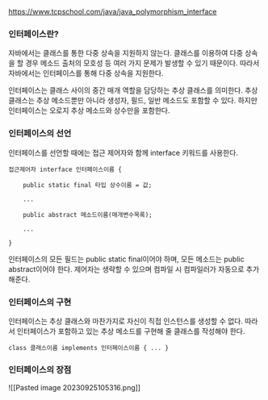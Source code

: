 https://www.tcpschool.com/java/java_polymorphism_interface

### 인터페이스란?
자바에서는 클래스를 통한 다중 상속을 지원하지 않는다. 
클래스를 이용하여 다중 상속을 할 경우 메소드 출처의 모호성 등 여러 가지 문제가 발생할 수 있기 때문이다.
따라서 자바에서는 인터페이스를 통해 다중 상속을 지원한다.

인터페이스는 클래스 사이의 중간 매개 역할을 담당하는 추상 클래스를 의미한다. 추상 클래스는 추상 메소드뿐만 아니라 생성자, 필드, 일반 메소드도 포함할 수 있다.
하지만 인터페이스는 오로지 추상 메소드와 상수만을 포함한다.

### 인터페이스의 선언
인터페이스를 선언할 때에는 접근 제어자와 함께 interface 키워드를 사용한다.

```문법
접근제어자 interface 인터페이스이름 {

    public static final 타입 상수이름 = 값;

    ...

    public abstract 메소드이름(매개변수목록);

    ...

}
```
인터페이스의 모든 필드는 public static final이어야 하며,
모든 메소드는 public abstract이어야 한다.
제어자는 생략할 수 있으며 컴파일 시 컴파일러가 자동으로 추가해준다.

### 인터페이스의 구현
인터페이스는 추상 클래스와 마찬가지로 자신이 직접 인스턴스를 생성할 수 없다.
따라서 인터페이스가 포함하고 있는 추상 메소드를 구현해 줄 클래스를 작성해야 한다.

```
class 클래스이름 implements 인터페이스이름 { ... }
```

### 인터페이스의 장점
![[Pasted image 20230925105316.png]]

